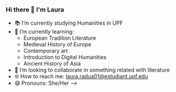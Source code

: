 ### Hi there 👋 I'm Laura

- 📚 I’m currently studying Humanities in UPF
- 🌱 I’m currently learning:
    - European Tradition Literature
    - Medieval History of Europe
    - Contemporary art
    - Introduction to Digital Humanities
    - Ancient History of Asia
- 👥 I’m looking to collaborate in something related with literature
- 🌐 How to reach me: laura.radua01@estudiant.upf.edu 
- 😄 Pronouns: She/Her
-->
  <!--
**LauraRC2/LauraRC2** is a ✨ _special_ ✨ repository because its `README.md` (this file) appears on your GitHub profile.
